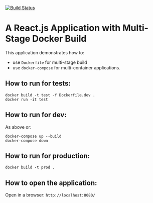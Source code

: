 [![Build Status](https://travis-ci.org/MichalAdorno/multi-stage-docker-build-for-nginx-and-react-app.svg?branch=master)](https://travis-ci.org/MichalAdorno/multi-stage-docker-build-for-nginx-and-react-app)
# A React.js Application with Multi-Stage Docker Build
This application demonstrates how to:
* use `Dockerfile` for multi-stage build
* use `docker-compose` for multi-container applications.

## How to run for tests:
```
docker build -t test -f Dockerfile.dev .
docker run -it test
```

## How to run for dev:
As above or:
```
docker-compose up --build
docker-compose down
```

## How to run for production:
```
docker build -t prod .
```

## How to open the application:
Open in a browser: `http://localhost:8080/`
